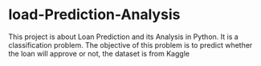 # load-Prediction-Analysis
This project is about Loan Prediction and its Analysis in Python. It is a classification problem. The objective of this problem is to predict whether the loan will approve or not, the dataset is from Kaggle 
